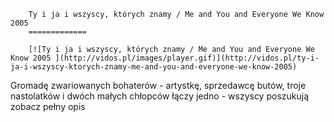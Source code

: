 
        Ty i ja i wszyscy, których znamy / Me and You and Everyone We Know 2005 
        =============
        
        [![Ty i ja i wszyscy, których znamy / Me and You and Everyone We Know 2005 ](http://vidos.pl/images/player.gif)](http://vidos.pl/ty-i-ja-i-wszyscy-ktorych-znamy-me-and-you-and-everyone-we-know-2005)
        
        
 Gromadę zwariowanych bohaterów - artystkę, sprzedawcę butów, troje nastolatków i dwóch małych chłopców łączy jedno - wszyscy poszukują zobacz pełny opis
    